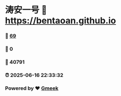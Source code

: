 # 涛安一号 :link: https://bentaoan.github.io 
### :page_facing_up: [69](https://bentaoan.github.io/tag.html) 
### :speech_balloon: 0 
### :hibiscus: 40791 
### :alarm_clock: 2025-06-16 22:33:32 
### Powered by :heart: [Gmeek](https://github.com/Meekdai/Gmeek)
